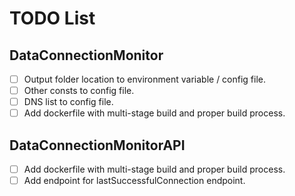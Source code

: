 # TODO List

## DataConnectionMonitor

- [ ] Output folder location to environment variable / config file.
- [ ] Other consts to config file.
- [ ] DNS list to config file.
- [ ] Add dockerfile with multi-stage build and proper build process.

## DataConnectionMonitorAPI

- [ ] Add dockerfile with multi-stage build and proper build process.
- [ ] Add endpoint for lastSuccessfulConnection endpoint.